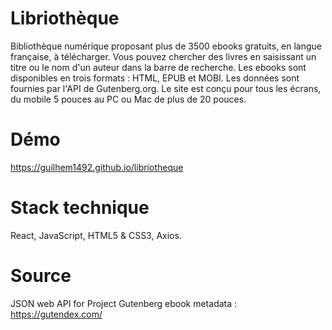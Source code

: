 # Libriothèque

Bibliothèque numérique proposant plus de 3500 ebooks gratuits, en langue française, à télécharger. Vous pouvez chercher des livres en saisissant un titre ou le nom d'un auteur dans la barre de recherche. Les ebooks sont disponibles en trois formats : HTML, EPUB et MOBI. Les données sont fournies par l'API de Gutenberg.org. Le site est conçu pour tous les écrans, du mobile 5 pouces au PC ou Mac de plus de 20 pouces.

# Démo

https://guilhem1492.github.io/libriotheque

# Stack technique

React, JavaScript, HTML5 & CSS3, Axios.

# Source

JSON web API for Project Gutenberg ebook metadata :
https://gutendex.com/
